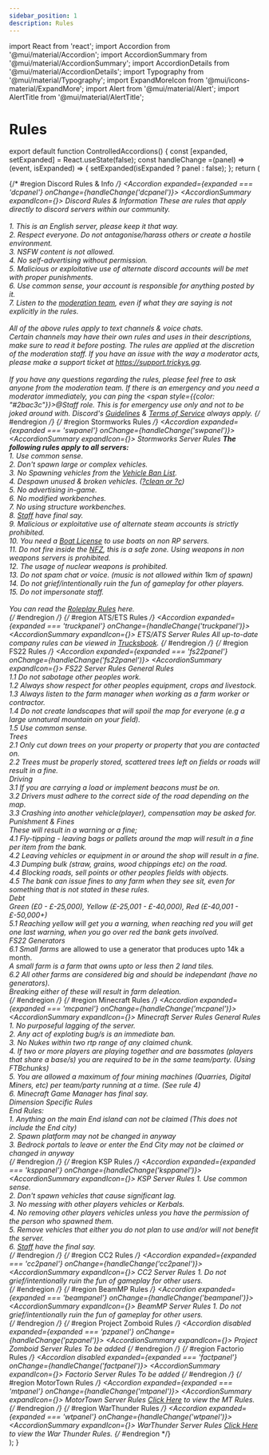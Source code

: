 ```yaml
---
sidebar_position: 1
description: Rules
---
```

import React from 'react';
import Accordion from '@mui/material/Accordion';
import AccordionSummary from '@mui/material/AccordionSummary';
import AccordionDetails from '@mui/material/AccordionDetails';
import Typography from '@mui/material/Typography';
import ExpandMoreIcon from '@mui/icons-material/ExpandMore';
import Alert from '@mui/material/Alert';
import AlertTitle from '@mui/material/AlertTitle';

# Rules

export default function ControlledAccordions() {
  const [expanded, setExpanded] = React.useState(false);
  const handleChange =(panel) => (event, isExpanded) => {
    setExpanded(isExpanded ? panel : false);
  };
  return (
    <div>
    {/* #region Discord Rules & Info */}
      <Accordion expanded={expanded === 'dcpanel'} onChange={handleChange('dcpanel')}>
        <AccordionSummary expandIcon={<ExpandMoreIcon />}>
          <Typography><i class="fab fa-discord"></i> Discord Rules & Information</Typography>
        </AccordionSummary>
        <AccordionDetails>
        <Typography>
          These are rules that apply directly to discord servers within our community.<br/><br/>
          1. This is an English server, please keep it that way.<br/>
          2. Respect everyone. Do not antagonise/harass others or create a hostile environment.<br/>
          3. NSFW content is not allowed.<br/>
          4. No self-advertising without permission.<br/>
          5. Malicious or exploitative use of alternate discord accounts will be met with proper punishments.<br/>
          6. Use common sense, your account is responsible for anything posted by it.<br/>
          7. Listen to the <a href="https://trickys.gg/staffteam">moderation team</a>, even if what they are saying is not explicitly in the rules.<br/><br/>
          All of the above rules apply to text channels & voice chats.<br/>
          Certain channels may have their own rules and uses in their descriptions, make sure to read it before posting. The rules are applied at the discretion of the moderation staff. If you have an issue with the way a moderator acts, please make a support ticket at <a href="https://support.trickys.gg">https://support.trickys.gg</a>. <br/><br/>
          If you have any questions regarding the rules, please feel free to ask anyone from the moderation team. If there is an emergency and you need a moderator immediately, you can ping the <span style={{color: "#2bac3c"}}>@Staff</span> role. This is for emergency use only and not to be joked around with. Discord's <a href="https://discord.com/guidelines">Guidelines</a> & <a href="https://discord.com/terms">Terms of Service</a> always apply.
        </Typography>
        </AccordionDetails>
      </Accordion>
    {/* #endregion */}
    {/* #region Stormworks Rules */}
      <Accordion expanded={expanded === 'swpanel'} onChange={handleChange('swpanel')}>
        <AccordionSummary expandIcon={<ExpandMoreIcon />}>
          <Typography><i class="fa-solid fa-anchor"></i> Stormworks Server Rules</Typography>
        </AccordionSummary>
        <AccordionDetails>
        <Typography>
          <b>The following rules apply to all servers:</b><br/>
          1. Use common sense.<br/>
          2. Don't spawn large or complex vehicles.<br/>
          3. No Spawning vehicles from the <a href="https://trickys.gg/vehiclebans">Vehicle Ban List</a>.<br/>
          4. Despawn unused & broken vehicles. (<a href="/stormworks/commands">?clean or ?c</a>)<br/>
          5. No advertising in-game.<br/>
          6. No modified workbenches.<br/>
          7. No using structure workbenches.<br/>
          8. <a href="https://trickys.gg/staffteam">Staff</a> have final say.<br/>
          9. Malicious or exploitative use of alternate steam accounts is strictly prohibited.<br/>
          10. You need a <a href="/stormworks/boats">Boat License</a> to use boats on non RP servers.<br/>
          11. Do not fire inside the <a href="/stormworks/no-fire-zone">NFZ</a>, this is a safe zone. Using weapons in non weapons servers is prohibited.<br/>
          12. The usage of nuclear weapons is prohibited.<br/>
          13. Do not spam chat or voice. (music is not allowed within 1km of spawn)<br/>
          14. Do not grief/intentionally ruin the fun of gameplay for other players.<br/>
          15. Do not impersonate staff.<br/><br/>
          You can read the <a href="/stormworks/hrp/rprules">Roleplay Rules</a> here.<br/>
        </Typography>
        </AccordionDetails>
      </Accordion>
    {/* #endregion */}
    {/* #region ATS/ETS Rules */}
      <Accordion expanded={expanded === 'truckpanel'} onChange={handleChange('truckpanel')}>
        <AccordionSummary expandIcon={<ExpandMoreIcon />}>
          <Typography><i class="fas fas fa-truck"></i> ETS/ATS Server Rules</Typography>
        </AccordionSummary>
        <AccordionDetails>
        <Typography>
          All up-to-date company rules can be viewed in <a href="https://trucksbook.eu/company/125046">Trucksbook</a>.
        </Typography>
        </AccordionDetails>
      </Accordion>
    {/* #endregion */}
    {/* #region FS22 Rules */}
      <Accordion expanded={expanded === 'fs22panel'} onChange={handleChange('fs22panel')}>
        <AccordionSummary expandIcon={<ExpandMoreIcon />}>
          <Typography><i class="fas fa-tractor"></i> FS22 Server Rules</Typography>
        </AccordionSummary>
        <AccordionDetails>
        <Typography>
          <span class="tricky-color">General Rules</span><br/>
          1.1 Do not sabotage other peoples work.<br/>
          1.2 Always show respect for other peoples equipment, crops and livestock.<br/>
          1.3 Always listen to the farm manager when working as a farm worker or contractor.<br/>
          1.4 Do not create landscapes that will spoil the map for everyone (e.g a large unnatural mountain on your field).<br/>
          1.5 Use common sense.<br/>
           <span class="tricky-color">Trees</span><br/>
          2.1 Only cut down trees on your property or property that you are contacted on.<br/>
          2.2 Trees must be properly stored, scattered trees left on fields or roads will result in a fine.<br/>
           <span class="tricky-color">Driving</span><br/>
          3.1 If you are carrying a load or implement beacons must be on.<br/>
          3.2 Drivers must adhere to the correct side of the road depending on the map.<br/>
          3.3 Crashing into another vehicle(player), compensation may be asked for.<br/>
           <span class="tricky-color">Punishment & Fines</span><br/>
          These will result in a warning or a fine;<br/>
          4.1 Fly-tipping - leaving bags or pallets around the map will result in a fine per item from the bank.<br/>
          4.2 Leaving vehicles or equipment in or around the shop will result in a fine.<br/>
          4.3 Dumping bulk (straw, grains, wood chippings etc) on the road.<br/>
          4.4 Blocking roads, sell points or other peoples fields with objects.<br/>
          4.5 The bank can issue fines to any farm when they see sit, even for something that is not stated in these rules.<br/>
           <span class="tricky-color">Debt</span><br/>
          Green (£0 - £-25,000), Yellow (£-25,001 - £-40,000), Red (£-40,001 - £-50,000+)<br/>
          5.1 Reaching yellow will get you a warning, when reaching red you will get one last warning, when you go over red the bank gets involved.<br/>
           <span class="tricky-color">FS22 Generators</span><br/>
          6.1 Small farms* are allowed to use a generator that produces upto 14k a month.<br/>
          *A small farm is a farm that owns upto or less then 2 land tiles.<br/>
          6.2 All other farms are considered big and should be independant (have no generators).<br/>
          Breaking either of these will result in farm deleation.<br/>
        </Typography>
        </AccordionDetails>
      </Accordion>
    {/* #endregion */}
    {/* #region Minecraft Rules */}
      <Accordion expanded={expanded === 'mcpanel'} onChange={handleChange('mcpanel')}>
        <AccordionSummary expandIcon={<ExpandMoreIcon />}>
          <Typography><i class="fa-solid fa-square-full"></i> Minecraft Server Rules</Typography>
        </AccordionSummary>
        <AccordionDetails>
        <Typography>
        <span class="tricky-color">General Rules</span><br/>
        1. No purposeful lagging of the server.<br/>
        2. Any act of exploting bug/s is an immediate ban.<br/>
        3. No Nukes within two rtp range of any claimed chunk.<br/>
        4. If two or more players are playing together and are  bassmates (players that share a base/s) you are required to be in the same team/party. (Using FTBchunks)<br/>
        5. You are allowed a maximum of four mining machines (Quarries, Digital Miners, etc) per team/party running at a time. (See rule 4)<br/>
        6. Minecraft Game Manager has final say.<br/>
        <span class="tricky-color">Dimension Specific Rules</span><br/>
        End Rules:<br/>
        1. Anything on the main End island can not be claimed (This does not include the End city)<br/>
        2. Spawn platform may not be changed in anyway<br/>
        3. Bedrock portals to leave or enter the End City may not be claimed or changed in anyway<br/>
        </Typography>
        </AccordionDetails>
      </Accordion>
    {/* #endregion */}
    {/* #region KSP Rules */}
      <Accordion expanded={expanded === 'ksppanel'} onChange={handleChange('ksppanel')}>
        <AccordionSummary expandIcon={<ExpandMoreIcon />}>
          <Typography><i class="fas fa-user-astronaut"></i> KSP Server Rules</Typography>
        </AccordionSummary>
        <AccordionDetails>
        <Typography>
          1. Use common sense.<br/>
          2. Don't spawn vehicles that cause significant lag.<br/>
          3. No messing with other players vehicles or Kerbals.<br/>
          4. No removing other players vehicles unless you have the permission of the person who spawned them.<br/>
          5. Remove vehicles that either you do not plan to use and/or will not benefit the server.<br/>
          6. <a href="https://trickys.gg/staffteam">Staff</a> have the final say.<br/>
        </Typography>
        </AccordionDetails>
      </Accordion>
    {/* #endregion */}
    {/* #region CC2 Rules */}
      <Accordion expanded={expanded === 'cc2panel'} onChange={handleChange('cc2panel')}>
        <AccordionSummary expandIcon={<ExpandMoreIcon />}>
          <Typography><i class="fas fa-ship"></i> CC2 Server Rules</Typography>
        </AccordionSummary>
        <AccordionDetails>
        <Typography>
          1. Do not grief/intentionally ruin the fun of gameplay for other users.<br/>
        </Typography>
        </AccordionDetails>
      </Accordion>
    {/* #endregion */}
    {/* #region BeamMP Rules */}
      <Accordion expanded={expanded === 'beampanel'} onChange={handleChange('beampanel')}>
        <AccordionSummary expandIcon={<ExpandMoreIcon />}>
          <Typography><i class="fa-solid fa-car-side"></i> BeamMP Server Rules</Typography>
        </AccordionSummary>
        <AccordionDetails>
        <Typography>
          1. Do not grief/intentionally ruin the fun of gameplay for other users.<br/>
        </Typography>
        </AccordionDetails>
      </Accordion>
    {/* #endregion */}
    {/* #region Project Zomboid Rules */}
      <Accordion  disabled  expanded={expanded === 'pzpanel'} onChange={handleChange('pzpanel')}>
        <AccordionSummary expandIcon={<ExpandMoreIcon />}>
          <Typography><i class="fa-solid fa-biohazard"></i> Project Zomboid Server Rules</Typography>
        </AccordionSummary>
        <AccordionDetails>
        <Typography>
          To be added
        </Typography>
        </AccordionDetails>
      </Accordion>
    {/* #endregion */}
    {/* #region Factorio Rules */}
      <Accordion  disabled  expanded={expanded === 'factpanel'} onChange={handleChange('factpanel')}>
        <AccordionSummary expandIcon={<ExpandMoreIcon />}>
          <Typography><i class="fa-solid fa-industry"></i> Factorio Server Rules</Typography>
        </AccordionSummary>
        <AccordionDetails>
        <Typography>
          To be added
        </Typography>
        </AccordionDetails>
      </Accordion>
    {/* #endregion */}
    {/* #region MotorTown Rules */}
      <Accordion expanded={expanded === 'mtpanel'} onChange={handleChange('mtpanel')}>
        <AccordionSummary expandIcon={<ExpandMoreIcon />}>
          <Typography><i class="fas fa-car"></i> MotorTown Server Rules</Typography>
        </AccordionSummary>
        <AccordionDetails>
         <Typography>
         <a href="/motortown/rules">Click Here</a> to view the MT Rules.
         </Typography>
        </AccordionDetails>
      </Accordion>
    {/* #endregion */}
    {/* #region WarThunder Rules */}
      <Accordion expanded={expanded === 'wtpanel'} onChange={handleChange('wtpanel')}>
        <AccordionSummary expandIcon={<ExpandMoreIcon />}>
          <Typography><i class="fas fa-fighter-jet"></i> WarThunder Server Rules</Typography>
        </AccordionSummary>
        <AccordionDetails>
        <Typography>
        <a href="/warthunder/rules">Click Here</a> to view the War Thunder Rules.
        </Typography>
        </AccordionDetails>
      </Accordion>
    {/* #endregion */}
    </div>
  );
}




